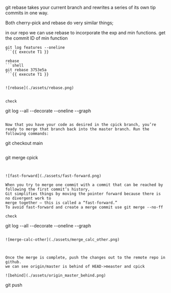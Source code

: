 git rebase takes your current branch and rewrites a series of
its own tip commits in one way.  


Both cherry-pick and rebase do very similar things;   

in our repo we can use rebase to incorporate the exp and min functions.
get the commit ID of min function 
```shell
git log features --oneline
```{{ execute T1 }}

rebase
```shell
git rebase 3753e5a
```{{ execute T1 }}


![rebase](./assets/rebase.png)


check 

```
git log --all --decorate --oneline --graph
```{{ execute T1 }}

Now that you have your code as desired in the cpick branch, you’re
ready to merge that branch back into the master branch. Run the
following commands:

```
git checkout main
```{{ execute T1 }}

```
git merge cpick
```{{ execute T1 }}


![fast-forward](./assets/fast-forward.png)

When you try to merge one commit with a commit that can be reached by following the first commit’s history, 
Git simplifies things by moving the pointer forward because there is no divergent work to
merge together – this is called a “fast-forward.”
To avoid fast-forward and create a merge commit use git merge --no-ff

check 
```
git log --all --decorate --oneline --graph
```{{ execute T1 }}

![merge-calc-other](./assets/merge_calc_other.png)



Once the merge is complete, push the changes out to the remote repo in github.
we can see origin/master is behind of HEAD->measter and cpick
 
![behind](./assets/origin_master_behind.png)

```
git push
```{{ execute T1 }}








